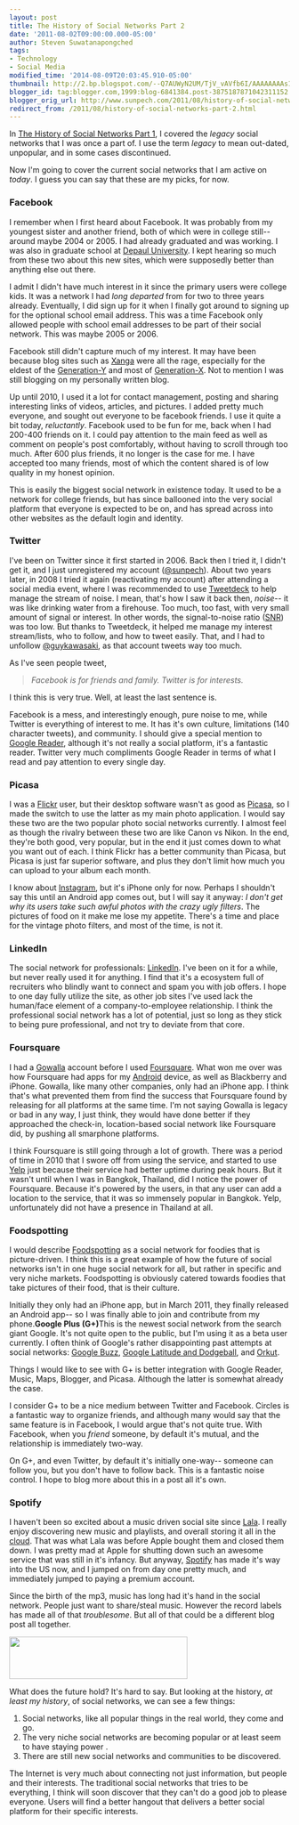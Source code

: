 ```yaml
---
layout: post
title: The History of Social Networks Part 2
date: '2011-08-02T09:00:00.000-05:00'
author: Steven Suwatanapongched
tags:
- Technology
- Social Media
modified_time: '2014-08-09T20:03:45.910-05:00'
thumbnail: http://2.bp.blogspot.com/--Q7AUWyN2UM/TjV_vAVfb6I/AAAAAAAAs10/YcroxbpbNm0/s72-c/theSocialNetwork_logo.jpeg
blogger_id: tag:blogger.com,1999:blog-6841384.post-3875187871042311152
blogger_orig_url: http://www.sunpech.com/2011/08/history-of-social-networks-part-2.html
redirect_from: /2011/08/history-of-social-networks-part-2.html
---
```


In <a href="/2011/07/history-of-social-networks-part-1">The History of Social Networks Part 1</a>, I covered the <i>legacy</i> social networks that I was once a part of. I use the term <i>legacy</i> to mean out-dated, unpopular, and in some cases discontinued.

Now I'm going to cover the current social networks that I am active on <i>today</i>. I guess you can say that these are my picks, for now.

### Facebook

I remember when I first heard about Facebook. It was probably from my youngest sister and another friend, both of which were in college still-- around maybe 2004 or 2005. I had already graduated and was working. I was also in graduate school at <a href="http://www.depaul.edu/">Depaul University</a>. I kept hearing so much from these two about this new sites, which were supposedly better than anything else out there.

I admit I didn't have much interest in it since the primary users were college kids. It was a network I had <i>long departed </i>from for two to three years already. Eventually, I did sign up for it when I finally got around to signing up for the optional school email address. This was a time Facebook only allowed people with school email addresses to be part of their social network. This was maybe 2005 or 2006.

Facebook still didn't capture much of my interest. It may have been because blog sites such as <a href="http://www.xanga.com/">Xanga</a> were all the rage, especially for the eldest of the <a href="http://en.wikipedia.org/wiki/Generation_Y">Generation-Y</a> and most of <a href="http://en.wikipedia.org/wiki/Generation_X">Generation-X</a>. Not to mention I was still blogging on my personally written blog.

Up until 2010, I used it a lot for contact management, posting and sharing interesting links of videos, articles, and pictures. I added pretty much everyone, and sought out everyone to be facebook friends. I use it quite a bit today, <i>reluctantly</i>. Facebook used to be fun for me, back when I had 200-400 friends on it. I could pay attention to the main feed as well as comment on people's post comfortably, without having to scroll through too much. After 600 plus friends, it no longer is the case for me. I have accepted too many friends, most of which the content shared is of low quality in my honest opinion.

This is easily the biggest social network in existence today. It used to be a network for college friends, but has since ballooned into the very social platform that everyone is expected to be on, and has spread across into other websites as the default login and identity.

### Twitter

I've been on Twitter since it first started in 2006. Back then I tried it, I didn't get it, and I just unregistered my account (<a href="http://twitter.com/sunpech">@sunpech</a>). About two years later, in 2008 I tried it again (reactivating my account) after attending a social media event, where I was recommended to use <a href="http://www.tweetdeck.com/">Tweetdeck</a> to help manage the stream of noise. I mean, that's how I saw it back then, <i>noise</i>-- it was like drinking water from a firehouse. Too much, too fast, with very small amount of signal or interest. In other words, the signal-to-noise ratio (<a href="http://en.wikipedia.org/wiki/Signal-to-noise_ratio">SNR</a>) was too low. But thanks to Tweetdeck, it helped me manage my interest stream/lists, who to follow, and how to tweet easily. That, and I had to unfollow <a href="https://twitter.com/#!/guykawasaki">@guykawasaki</a>, as that account tweets way too much.

As I've seen people tweet,

<blockquote>
<i>Facebook is for friends and family. Twitter is for interests.</i></blockquote>

I think this is very true. Well, at least the last sentence is.

Facebook is a mess, and interestingly enough, pure noise to me, while Twitter is everything of interest to me. It has it's own culture, limitations (140 character tweets), and community. I should give a special mention to <a href="http://reader.google.com/">Google Reader</a>, although it's not really a social platform, it's a fantastic reader. Twitter very much compliments Google Reader in terms of what I read and pay attention to every single day.

### Picasa

I was a <a href="http://www.flickr.com/">Flickr</a> user, but their desktop software wasn't as good as <a href="http://picasa.google.com/">Picasa</a>, so I made the switch to use the latter as my main photo application. I would say these two are the two popular photo social networks currently. I almost feel as though the rivalry between these two are like Canon vs Nikon. In the end, they're both good, very popular, but in the end it just comes down to what you want out of each. I think Flickr has a better community than Picasa, but Picasa is just far superior software, and plus they don't limit how much you can upload to your album each month.

I know about <a href="http://instagr.am/">Instagram</a>, but it's iPhone only for now. Perhaps I shouldn't say this until an Android app comes out, but I will say it anyway: <i>I don't get why its users take such awful photos with the crazy ugly filters</i>. The pictures of food on it make me lose my appetite. There's a time and place for the vintage photo filters, and most of the time, is not it.

### LinkedIn

The social network for professionals: <a href="http://www.linkedin.com/">LinkedIn</a>. I've been on it for a while, but never really used it for anything. I find that it's a ecosystem full of recruiters who blindly want to connect and spam you with job offers. I hope to one day fully utilize the site, as other job sites I've used lack the human/face element of a company-to-employee relationship. I think the professional social network has a lot of potential, just so long as they stick to being pure professional, and not try to deviate from that core.

### Foursquare

I had a <a href="http://gowalla.com/">Gowalla</a> account before I used <a href="http://www.foursquare.com/">Foursquare</a>. What won me over was how Foursquare had apps for my <a href="http://www.android.com/">Android</a> device, as well as Blackberry and iPhone. Gowalla, like many other companies, only had an iPhone app. I think that's what prevented them from find the success that Foursquare found by releasing for all platforms at the same time. I'm not saying Gowalla is legacy or bad in any way, I just think, they would have done better if they approached the check-in, location-based social network like Foursquare did, by pushing all smarphone platforms.

I think Foursquare is still going through a lot of growth. There was a period of time in 2010 that I swore off from using the service, and started to use <a href="http://www.yelp.com/">Yelp</a> just because their service had better uptime during peak hours. But it wasn't until when I was in Bangkok, Thailand, did I notice the power of Foursquare. Because it's powered by the users, in that any user can add a location to the service, that it was so immensely popular in Bangkok. Yelp, unfortunately did not have a presence in Thailand at all.

### Foodspotting

I would describe <a href="http://www.foodspotting.com/">Foodspotting</a> as a social network for foodies that is picture-driven. I think this is a great example of how the future of social networks isn't in one huge social network for all, but rather in specific and very niche markets. Foodspotting is obviously catered towards foodies that take pictures of their food, that is their culture.

Initially they only had an iPhone app, but in March 2011, they finally released an Android app-- so I was finally able to join and contribute from my phone.<b>Google Plus (G+)</b>This is the newest social network from the search giant Google. It's not quite open to the public, but I'm using it as a beta user currently. I often think of Google's rather disappointing past attempts at social networks: <a href="http://en.wikipedia.org/wiki/Google_Buzz">Google Buzz</a>, <a href="http://en.wikipedia.org/wiki/Google_Latitude">Google Latitude and Dodgeball</a>, and <a href="http://en.wikipedia.org/wiki/Orkut">Orkut</a>.

Things I would like to see with G+ is better integration with Google Reader, Music, Maps, Blogger, and Picasa. Although the latter is somewhat already the case.

I consider G+ to be a nice medium between Twitter and Facebook. Circles is a fantastic way to organize friends, and although many would say that the same feature is in Facebook, I would argue that's not quite true. With Facebook, when you <i>friend</i> someone, by default it's mutual, and the relationship is immediately two-way.

On G+, and even Twitter, by default it's initially one-way-- someone can follow you, but you don't have to follow back. This is a fantastic noise control. I hope to blog more about this in a post all it's own.

### Spotify

I haven't been so excited about a music driven social site since <a href="http://en.wikipedia.org/wiki/Lala_(website)">Lala</a>. I really enjoy discovering new music and playlists, and overall storing it all in the <a href="http://en.wikipedia.org/wiki/Cloud_storage">cloud</a>. That was what Lala was before Apple bought them and closed them down. I was pretty mad at Apple for shutting down such an awesome service that was still in it's infancy. But anyway, <a href="http://www.spotify.com/">Spotify</a> has made it's way into the US now, and I jumped on from day one pretty much, and immediately jumped to paying a premium account.

Since the birth of the mp3, music has long had it's hand in the social network. People just want to share/steal music. However the record labels has made all of that <i>troublesome</i>. But all of that could be a different blog post all together.

<img border="0" src="http://2.bp.blogspot.com/--Q7AUWyN2UM/TjV_vAVfb6I/AAAAAAAAs10/YcroxbpbNm0/s320/theSocialNetwork_logo.jpeg" height="76" width="320" />

What does the future hold? It's hard to say. But looking at the history, <i>at least my history</i>, of social networks, we can see a few things:

<ol>
  <li>Social networks, like all popular things in the real world, they come and go.</li>
  <li>The very niche social networks are becoming popular or at least seem to have staying power .</li>
  <li>There are still new social networks and communities to be discovered.</li>
</ol>

The Internet is very much about connecting not just information, but people and their interests. The traditional social networks that tries to be everything, I think will soon discover that they can't do a good job to please everyone. Users will find a better hangout that delivers a better social platform for their specific interests.